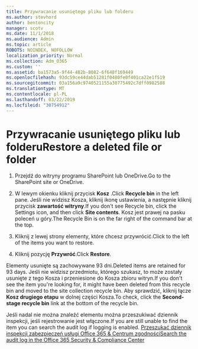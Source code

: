 ```yaml
---
title: Przywracanie usuniętego pliku lub folderu
ms.author: stevhord
author: bentoncity
manager: scotv
ms.date: 11/1/2018
ms.audience: Admin
ms.topic: article
ROBOTS: NOINDEX, NOFOLLOW
localization_priority: Normal
ms.collection: Adm_O365
ms.custom: ''
ms.assetid: ba1573a5-9f44-482b-8082-6f648f169449
ms.openlocfilehash: 93dc59ce44dab51281f0480fe0f401ca22e1f519
ms.sourcegitcommit: 03a156a9c9740521155a30775492c7dff0982588
ms.translationtype: MT
ms.contentlocale: pl-PL
ms.lasthandoff: 03/22/2019
ms.locfileid: "30754912"
---
```

# <a name="restore-a-deleted-file-or-folder"></a><span data-ttu-id="9411e-102">Przywracanie usuniętego pliku lub folderu</span><span class="sxs-lookup"><span data-stu-id="9411e-102">Restore a deleted file or folder</span></span>

1. <span data-ttu-id="9411e-103">Przejdź do witryny programu SharePoint lub OneDrive.</span><span class="sxs-lookup"><span data-stu-id="9411e-103">Go to the SharePoint site or OneDrive.</span></span>
    
2. <span data-ttu-id="9411e-104">W lewym okienku kliknij przycisk **Kosz** .</span><span class="sxs-lookup"><span data-stu-id="9411e-104">Click **Recycle bin** in the left pane.</span></span> <span data-ttu-id="9411e-105">Jeśli nie widzisz Kosza, kliknij ikonę ustawienia, a następnie kliknij przycisk **zawartość witryny**.</span><span class="sxs-lookup"><span data-stu-id="9411e-105">If you don't see Recycle bin, click the Settings icon, and then click **Site contents**.</span></span> <span data-ttu-id="9411e-106">Kosz jest prawej na pasku poleceń u góry.</span><span class="sxs-lookup"><span data-stu-id="9411e-106">The Recycle Bin is on the far right of the command bar at the top.</span></span>
    
3. <span data-ttu-id="9411e-107">Kliknij z lewej strony elementy, które chcesz przywrócić.</span><span class="sxs-lookup"><span data-stu-id="9411e-107">Click to the left of the items you want to restore.</span></span>
    
4. <span data-ttu-id="9411e-108">Kliknij pozycję **Przywróć**.</span><span class="sxs-lookup"><span data-stu-id="9411e-108">Click **Restore**.</span></span>
    
<span data-ttu-id="9411e-109">Elementy usunięte są zachowywane 93 dni.</span><span class="sxs-lookup"><span data-stu-id="9411e-109">Deleted items are retained for 93 days.</span></span> <span data-ttu-id="9411e-110">Jeśli nie widzisz przedmiotu, którego szukasz, to może zostały usunięte z tego Kosza i przeniesione do Kosza zbioru witryn.</span><span class="sxs-lookup"><span data-stu-id="9411e-110">If you don't see the item you're looking for, it might have been deleted from this recycle bin and moved to the site collection recycle bin.</span></span> <span data-ttu-id="9411e-111">Aby sprawdzić, kliknij łącze **Kosz drugiego etapu** w dolnej części Kosza.</span><span class="sxs-lookup"><span data-stu-id="9411e-111">To check, click the **Second-stage recycle bin** link at the bottom of the recycle bin.</span></span> 
  
<span data-ttu-id="9411e-112">Jeśli nadal nie można znaleźć elementu można przeszukiwać dziennik inspekcji, jeśli rejestrowanie jest włączone.</span><span class="sxs-lookup"><span data-stu-id="9411e-112">If you are still unable to find the item you can search the audit log if logging is enabled.</span></span> [<span data-ttu-id="9411e-113">Przeszukać dziennik inspekcji zabezpieczeń usługi Office 365 &amp; Centrum zgodności</span><span class="sxs-lookup"><span data-stu-id="9411e-113">Search the audit log in the Office 365 Security &amp; Compliance Center</span></span>](https://support.office.com/article/0d4d0f35-390b-4518-800e-0c7ec95e946c.aspx)
  

